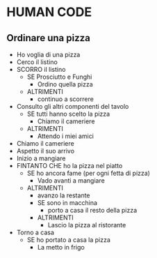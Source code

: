 # HUMAN CODE

## Ordinare una pizza

- Ho voglia di una pizza
- Cerco il listino
- SCORRO il listino
    - SE Prosciutto e Funghi
        - Ordino quella pizza
    -  ALTRIMENTI
        - continuo a scorrere
- Consulto gli altri componenti del tavolo
    - SE tutti hanno scelto la pizza
        - Chiamo il cameriere
    - ALTRIMENTI
        - Attendo i miei amici
- Chiamo il cameriere
- Aspetto il suo arrivo
- Inizio a mangiare
- FINTANTO CHE ho la pizza nel piatto
    - SE ho ancora fame (per ogni fetta di pizza)
        - Vado avanti a mangiare
    - ALTRIMENTI
        - avanzo la restante
        - SE sono in macchina
            - porto a casa il resto della pizza
        - ALTRIMENTI
            - Lascio la pizza al ristorante
- Torno a casa
    - SE ho portato a casa la pizza
        - La metto in frigo